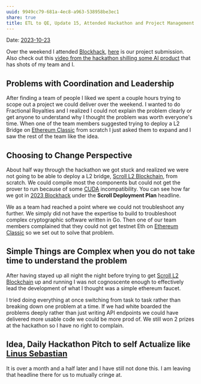 ```yaml
---
uuid: 9949cc79-681a-4ec8-a963-538958be3ec1
share: true
title: ETL to QE, Update 15, Attended Hackathon and Project Management
---
```

Date: [2023-10-23](/undefined)

Over the weekend I attended [Blockhack](/d19fd243-11ec-4e85-b653-52a9b4607d9f), [here](https://devpost.com/software/mordor-faucet?ref_content=my-projects-tab&ref_feature=my_projects) is our project submission. Also check out this [video from the hackathon shilling some AI product](https://twitter.com/Hypercycle_AI/status/1729933497584820430) that has shots of my team and I.
## Problems with Coordination and Leadership

After finding a team of people I liked we spent a couple hours trying to scope out a project we could deliver over the weekend. I wanted to do Fractional Royalties and I realized I could not explain the problem clearly or get anyone to understand why I thought the problem was worth everyone's time. When one of the team members suggested trying to deploy a L2 Bridge on [Ethereum Classic](/acea1c18-e502-4a7c-bee7-76fac0c03bd0) from scratch I just asked them to expand and I saw the rest of the team like the idea.

## Choosing to Change Perspective

About half way through the hackathon we got stuck and realized we were not going to be able to deploy a L2 bridge, [Scroll L2 Blockchain](/undefined), from scratch. We could compile most the components but could not get the prover to run because of some [CUDA](/undefined) incompatibility. You can see how far we got in [2023 Blockhack](/cc7eee66-0ac7-4e06-973b-5300c238ad55) under the **Scroll Deployment Plan** headline.

We as a team had reached a point where we could not troubleshoot any further. We simply did not have the expertise to build to troubleshoot complex cryptographic software written in Go. Then one of our team members complained that they could not get testnet Eth on [Ethereum Classic](/acea1c18-e502-4a7c-bee7-76fac0c03bd0) so we set out to solve that problem.

## Simple Things are Complex when you do not take time to understand the problem

After having stayed up all night the night before trying to get [Scroll L2 Blockchain](/undefined) up and running I was not cognoscente enough to effectively lead the development of what I thought was a simple ethereum faucet.

I tried doing everything at once switching from task to task rather than breaking down one problem at a time. If we had white boarded the problems deeply rather than just writing API endpoints we could have delivered more usable code we could be more prod of. We still won 2 prizes at the hackathon so I have no right to complain.


## Idea, Daily Hackathon Pitch to self Actualize like [Linus Sebastian](/undefined)

It is over a month and a half later and I have still not done this. I am leaving that headline there for us to mutually cringe at.